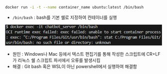 ```bash
docker run -i -t --name container_name ubuntu:latest /bin/bash
```

- `/bin/bash` : bash를 기본 쉘로 지정하여 컨테이너를 실행

![](Attatched/Pasted%20image%2020240306053848.png)
- 원인 : Windows나 Mac 등에서 텍스트 편집기를 통해 작성한 스크립트에 CR+LF 가 리눅스 쉘 스크립트 파서에서 오류를 발생시킴
- 해결 : Git bash 혹은 WSL이 아닌 powershell에서 실행하여 해결함